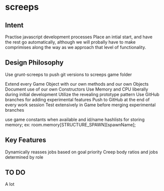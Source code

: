 screeps
=======

## Intent 

Practise javascript development processes
Place an intial start, and have the rest go automatically, although we will probally have to make comprimises along the way as we approach that level of functionality.

## Design Philosophy

Use grunt-screeps to push git versions to screeps game folder

Extend every Game Object with our own methods and our own Objects
Document use of our own Constructors
Use Memory and CPU liberally during initial development
Utilize the revealing prototype pattern
Use GitHub branches for adding experimental features
Push to GitHub at the end of every work session
Test extensively in Game before merging experimental branches

use game constants when available and id/name hashlists for storing memory;
ex: room.memory[STRUCTURE_SPAWN][spawnName];

## Key Features
Dynamically reasses jobs based on goal priority
Creep body ratios and jobs determined by role


## TO DO

A lot